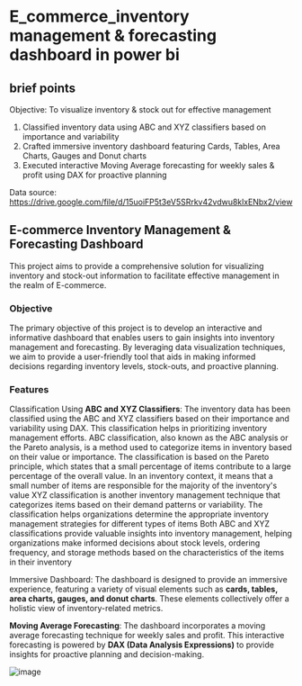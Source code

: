 # E_commerce_inventory management & forecasting dashboard in power bi
## brief points
Objective: To visualize inventory & stock out for effective management
1. Classified inventory data using ABC and XYZ classifiers based on importance and variability
2. Crafted immersive inventory dashboard featuring Cards, Tables, Area Charts, Gauges and Donut charts
3. Executed interactive Moving Average forecasting for weekly sales & profit using DAX for proactive planning

Data source:
https://drive.google.com/file/d/15uoiFP5t3eV5SRrkv42vdwu8klxENbx2/view

## E-commerce Inventory Management & Forecasting Dashboard
This project aims to provide a comprehensive solution for visualizing inventory and stock-out information to facilitate effective management in the realm of E-commerce.

### Objective
The primary objective of this project is to develop an interactive and informative dashboard that enables users to gain insights into inventory management and forecasting. By leveraging data visualization techniques, we aim to provide a user-friendly tool that aids in making informed decisions regarding inventory levels, stock-outs, and proactive planning.

### Features
Classification Using **ABC and XYZ Classifiers**: The inventory data has been classified using the ABC and XYZ classifiers based on their importance and variability using DAX. This classification helps in prioritizing inventory management efforts.
ABC classification, also known as the ABC analysis or the Pareto analysis, is a method used to categorize items in inventory based on their value or importance. The classification is based on the Pareto principle, which states that a small percentage of items contribute to a large percentage of the overall value. In an inventory context, it means that a small number of items are responsible for the majority of the inventory's value XYZ classification is another inventory management technique that categorizes items based on their demand patterns or variability. The classification helps organizations determine the appropriate inventory management strategies for different types of items
Both ABC and XYZ classifications provide valuable insights into inventory management, helping organizations make informed decisions about stock levels, ordering frequency, and storage methods based on the characteristics of the items in their inventory

Immersive Dashboard: The dashboard is designed to provide an immersive experience, featuring a variety of visual elements such as **cards, tables, area charts, gauges, and donut charts**. These elements collectively offer a holistic view of inventory-related metrics.

**Moving Average Forecasting**: The dashboard incorporates a moving average forecasting technique for weekly sales and profit. This interactive forecasting is powered by **DAX (Data Analysis Expressions)** to provide insights for proactive planning and decision-making.


![image](https://github.com/meetj6897/E_commerce_power_bi/assets/101456221/d6dee47f-4c0d-492d-89ca-6e3bfad3f55b)

